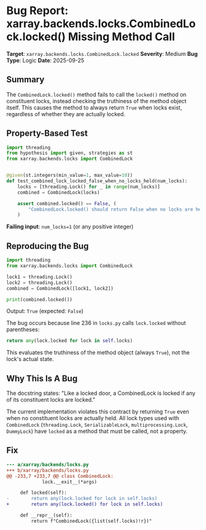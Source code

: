 # Bug Report: xarray.backends.locks.CombinedLock.locked() Missing Method Call

**Target**: `xarray.backends.locks.CombinedLock.locked`
**Severity**: Medium
**Bug Type**: Logic
**Date**: 2025-09-25

## Summary

The `CombinedLock.locked()` method fails to call the `locked()` method on constituent locks, instead checking the truthiness of the method object itself. This causes the method to always return `True` when locks exist, regardless of whether they are actually locked.

## Property-Based Test

```python
import threading
from hypothesis import given, strategies as st
from xarray.backends.locks import CombinedLock


@given(st.integers(min_value=1, max_value=10))
def test_combined_lock_locked_false_when_no_locks_held(num_locks):
    locks = [threading.Lock() for _ in range(num_locks)]
    combined = CombinedLock(locks)

    assert combined.locked() == False, (
        "CombinedLock.locked() should return False when no locks are held"
    )
```

**Failing input**: `num_locks=1` (or any positive integer)

## Reproducing the Bug

```python
import threading
from xarray.backends.locks import CombinedLock

lock1 = threading.Lock()
lock2 = threading.Lock()
combined = CombinedLock([lock1, lock2])

print(combined.locked())
```

Output: `True` (expected: `False`)

The bug occurs because line 236 in `locks.py` calls `lock.locked` without parentheses:

```python
return any(lock.locked for lock in self.locks)
```

This evaluates the truthiness of the method object (always `True`), not the lock's actual state.

## Why This Is A Bug

The docstring states: "Like a locked door, a CombinedLock is locked if any of its constituent locks are locked."

The current implementation violates this contract by returning `True` even when no constituent locks are actually held. All lock types used with `CombinedLock` (`threading.Lock`, `SerializableLock`, `multiprocessing.Lock`, `DummyLock`) have `locked` as a method that must be called, not a property.

## Fix

```diff
--- a/xarray/backends/locks.py
+++ b/xarray/backends/locks.py
@@ -233,7 +233,7 @@ class CombinedLock:
             lock.__exit__(*args)

     def locked(self):
-        return any(lock.locked for lock in self.locks)
+        return any(lock.locked() for lock in self.locks)

     def __repr__(self):
         return f"CombinedLock({list(self.locks)!r})"
```